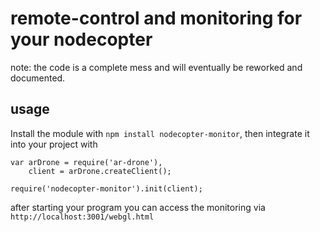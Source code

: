 remote-control and monitoring for your nodecopter
====

note: the code is a complete mess and will eventually be reworked and
documented.

usage
----

Install the module with `npm install nodecopter-monitor`, then integrate it
into your project with

    var arDrone = require('ar-drone'),
        client = arDrone.createClient();

    require('nodecopter-monitor').init(client);

after starting your program you can access the monitoring via `http://localhost:3001/webgl.html`
